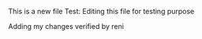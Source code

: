 This is a new file
Test: Editing this file for testing purpose


Adding my changes verified by reni
